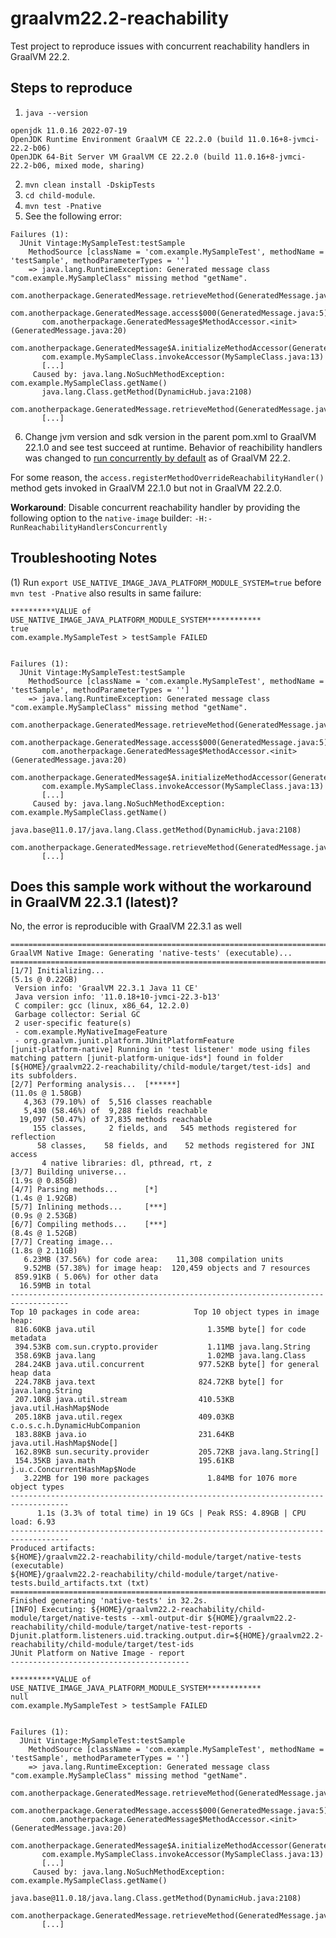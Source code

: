 # graalvm22.2-reachability

Test project to reproduce issues with concurrent reachability handlers in GraalVM 22.2.

## Steps to reproduce
1) `java --version`
```
openjdk 11.0.16 2022-07-19
OpenJDK Runtime Environment GraalVM CE 22.2.0 (build 11.0.16+8-jvmci-22.2-b06)
OpenJDK 64-Bit Server VM GraalVM CE 22.2.0 (build 11.0.16+8-jvmci-22.2-b06, mixed mode, sharing)
```
2) `mvn clean install -DskipTests`
3) `cd child-module`.
4) `mvn test -Pnative`
5) See the following error:
```
Failures (1):
  JUnit Vintage:MySampleTest:testSample
    MethodSource [className = 'com.example.MySampleTest', methodName = 'testSample', methodParameterTypes = '']
    => java.lang.RuntimeException: Generated message class "com.example.MySampleClass" missing method "getName".
       com.anotherpackage.GeneratedMessage.retrieveMethod(GeneratedMessage.java:31)
       com.anotherpackage.GeneratedMessage.access$000(GeneratedMessage.java:5)
       com.anotherpackage.GeneratedMessage$MethodAccessor.<init>(GeneratedMessage.java:20)
       com.anotherpackage.GeneratedMessage$A.initializeMethodAccessor(GeneratedMessage.java:11)
       com.example.MySampleClass.invokeAccessor(MySampleClass.java:13)
       [...]
     Caused by: java.lang.NoSuchMethodException: com.example.MySampleClass.getName()
       java.lang.Class.getMethod(DynamicHub.java:2108)
       com.anotherpackage.GeneratedMessage.retrieveMethod(GeneratedMessage.java:28)
       [...]
```
6) Change jvm version and sdk version in the parent pom.xml to GraalVM 22.1.0 and see test succeed at runtime.
Behavior of reachibility handlers was changed to [run concurrently by default](https://github.com/oracle/graal/blob/8eca77b66a2d29a02aab7e963a4e84ee34dcad0c/substratevm/src/com.oracle.svm.hosted/src/com/oracle/svm/hosted/ConcurrentReachabilityHandler.java#L50) as of GraalVM 22.2. 


For some reason, the `access.registerMethodOverrideReachabilityHandler()` method gets invoked in GraalVM 22.1.0 but not in GraalVM 22.2.0.

**Workaround**: Disable concurrent reachability handler by providing the following option to the `native-image` builder:
`-H:-RunReachabilityHandlersConcurrently`


## Troubleshooting Notes

(1) Run `export USE_NATIVE_IMAGE_JAVA_PLATFORM_MODULE_SYSTEM=true` before `mvn test -Pnative` also results in same failure:
```
**********VALUE of USE_NATIVE_IMAGE_JAVA_PLATFORM_MODULE_SYSTEM************
true
com.example.MySampleTest > testSample FAILED


Failures (1):
  JUnit Vintage:MySampleTest:testSample
    MethodSource [className = 'com.example.MySampleTest', methodName = 'testSample', methodParameterTypes = '']
    => java.lang.RuntimeException: Generated message class "com.example.MySampleClass" missing method "getName".
       com.anotherpackage.GeneratedMessage.retrieveMethod(GeneratedMessage.java:31)
       com.anotherpackage.GeneratedMessage.access$000(GeneratedMessage.java:5)
       com.anotherpackage.GeneratedMessage$MethodAccessor.<init>(GeneratedMessage.java:20)
       com.anotherpackage.GeneratedMessage$A.initializeMethodAccessor(GeneratedMessage.java:11)
       com.example.MySampleClass.invokeAccessor(MySampleClass.java:13)
       [...]
     Caused by: java.lang.NoSuchMethodException: com.example.MySampleClass.getName()
       java.base@11.0.17/java.lang.Class.getMethod(DynamicHub.java:2108)
       com.anotherpackage.GeneratedMessage.retrieveMethod(GeneratedMessage.java:28)
       [...]
```

## Does this sample work without the workaround in GraalVM 22.3.1 (latest)?
No, the error is reproducible with GraalVM 22.3.1 as well

```build
===================================================================================
GraalVM Native Image: Generating 'native-tests' (executable)...
===================================================================================
[1/7] Initializing...                                               (5.1s @ 0.22GB)
 Version info: 'GraalVM 22.3.1 Java 11 CE'
 Java version info: '11.0.18+10-jvmci-22.3-b13'
 C compiler: gcc (linux, x86_64, 12.2.0)
 Garbage collector: Serial GC
 2 user-specific feature(s)
 - com.example.MyNativeImageFeature
 - org.graalvm.junit.platform.JUnitPlatformFeature
[junit-platform-native] Running in 'test listener' mode using files matching pattern [junit-platform-unique-ids*] found in folder [${HOME}/graalvm22.2-reachability/child-module/target/test-ids] and its subfolders.
[2/7] Performing analysis...  [******]                             (11.0s @ 1.58GB)
   4,363 (79.10%) of  5,516 classes reachable
   5,430 (58.46%) of  9,288 fields reachable
  19,097 (50.47%) of 37,835 methods reachable
     155 classes,     2 fields, and   545 methods registered for reflection
      58 classes,    58 fields, and    52 methods registered for JNI access
       4 native libraries: dl, pthread, rt, z
[3/7] Building universe...                                          (1.9s @ 0.85GB)
[4/7] Parsing methods...      [*]                                   (1.4s @ 1.92GB)
[5/7] Inlining methods...     [***]                                 (0.9s @ 2.53GB)
[6/7] Compiling methods...    [***]                                 (8.4s @ 1.52GB)
[7/7] Creating image...                                             (1.8s @ 2.11GB)
   6.23MB (37.56%) for code area:    11,308 compilation units
   9.52MB (57.38%) for image heap:  120,459 objects and 7 resources
 859.91KB ( 5.06%) for other data
  16.59MB in total
-----------------------------------------------------------------------------------
Top 10 packages in code area:            Top 10 object types in image heap:
 816.60KB java.util                         1.35MB byte[] for code metadata
 394.53KB com.sun.crypto.provider           1.11MB java.lang.String
 358.69KB java.lang                         1.02MB java.lang.Class
 284.24KB java.util.concurrent            977.52KB byte[] for general heap data
 224.78KB java.text                       824.72KB byte[] for java.lang.String
 207.10KB java.util.stream                410.53KB java.util.HashMap$Node
 205.18KB java.util.regex                 409.03KB c.o.s.c.h.DynamicHubCompanion
 183.88KB java.io                         231.64KB java.util.HashMap$Node[]
 162.89KB sun.security.provider           205.72KB java.lang.String[]
 154.35KB java.math                       195.61KB j.u.c.ConcurrentHashMap$Node
   3.22MB for 190 more packages             1.84MB for 1076 more object types
-----------------------------------------------------------------------------------
      1.1s (3.3% of total time) in 19 GCs | Peak RSS: 4.89GB | CPU load: 6.93
-----------------------------------------------------------------------------------
Produced artifacts:
${HOME}/graalvm22.2-reachability/child-module/target/native-tests (executable)
${HOME}/graalvm22.2-reachability/child-module/target/native-tests.build_artifacts.txt (txt)
===================================================================================
Finished generating 'native-tests' in 32.2s.
[INFO] Executing: ${HOME}/graalvm22.2-reachability/child-module/target/native-tests --xml-output-dir ${HOME}/graalvm22.2-reachability/child-module/target/native-test-reports -Djunit.platform.listeners.uid.tracking.output.dir=${HOME}/graalvm22.2-reachability/child-module/target/test-ids
JUnit Platform on Native Image - report
----------------------------------------

**********VALUE of USE_NATIVE_IMAGE_JAVA_PLATFORM_MODULE_SYSTEM************
null
com.example.MySampleTest > testSample FAILED


Failures (1):
  JUnit Vintage:MySampleTest:testSample
    MethodSource [className = 'com.example.MySampleTest', methodName = 'testSample', methodParameterTypes = '']
    => java.lang.RuntimeException: Generated message class "com.example.MySampleClass" missing method "getName".
       com.anotherpackage.GeneratedMessage.retrieveMethod(GeneratedMessage.java:31)
       com.anotherpackage.GeneratedMessage.access$000(GeneratedMessage.java:5)
       com.anotherpackage.GeneratedMessage$MethodAccessor.<init>(GeneratedMessage.java:20)
       com.anotherpackage.GeneratedMessage$A.initializeMethodAccessor(GeneratedMessage.java:11)
       com.example.MySampleClass.invokeAccessor(MySampleClass.java:13)
       [...]
     Caused by: java.lang.NoSuchMethodException: com.example.MySampleClass.getName()
       java.base@11.0.18/java.lang.Class.getMethod(DynamicHub.java:2108)
       com.anotherpackage.GeneratedMessage.retrieveMethod(GeneratedMessage.java:28)
       [...]
```
